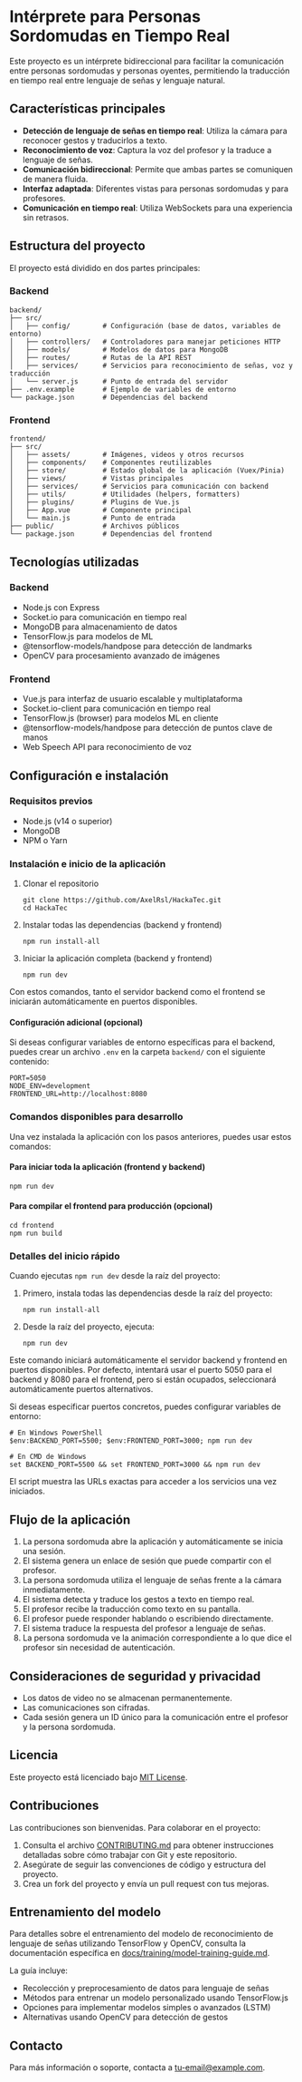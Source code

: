 # Intérprete para Personas Sordomudas en Tiempo Real

Este proyecto es un intérprete bidireccional para facilitar la comunicación entre personas sordomudas y personas oyentes, permitiendo la traducción en tiempo real entre lenguaje de señas y lenguaje natural.

## Características principales

- **Detección de lenguaje de señas en tiempo real**: Utiliza la cámara para reconocer gestos y traducirlos a texto.
- **Reconocimiento de voz**: Captura la voz del profesor y la traduce a lenguaje de señas.
- **Comunicación bidireccional**: Permite que ambas partes se comuniquen de manera fluida.
- **Interfaz adaptada**: Diferentes vistas para personas sordomudas y para profesores.
- **Comunicación en tiempo real**: Utiliza WebSockets para una experiencia sin retrasos.

## Estructura del proyecto

El proyecto está dividido en dos partes principales:

### Backend

```
backend/
├── src/
│   ├── config/        # Configuración (base de datos, variables de entorno)
│   ├── controllers/   # Controladores para manejar peticiones HTTP
│   ├── models/        # Modelos de datos para MongoDB
│   ├── routes/        # Rutas de la API REST
│   ├── services/      # Servicios para reconocimiento de señas, voz y traducción
│   └── server.js      # Punto de entrada del servidor
├── .env.example       # Ejemplo de variables de entorno
└── package.json       # Dependencias del backend
```

### Frontend

```
frontend/
├── src/
│   ├── assets/        # Imágenes, videos y otros recursos
│   ├── components/    # Componentes reutilizables
│   ├── store/         # Estado global de la aplicación (Vuex/Pinia)
│   ├── views/         # Vistas principales
│   ├── services/      # Servicios para comunicación con backend
│   ├── utils/         # Utilidades (helpers, formatters)
│   ├── plugins/       # Plugins de Vue.js
│   ├── App.vue        # Componente principal
│   └── main.js        # Punto de entrada
├── public/            # Archivos públicos
└── package.json       # Dependencias del frontend
```

## Tecnologías utilizadas

### Backend
- Node.js con Express
- Socket.io para comunicación en tiempo real
- MongoDB para almacenamiento de datos
- TensorFlow.js para modelos de ML
- @tensorflow-models/handpose para detección de landmarks
- OpenCV para procesamiento avanzado de imágenes

### Frontend
- Vue.js para interfaz de usuario escalable y multiplataforma
- Socket.io-client para comunicación en tiempo real
- TensorFlow.js (browser) para modelos ML en cliente
- @tensorflow-models/handpose para detección de puntos clave de manos
- Web Speech API para reconocimiento de voz

## Configuración e instalación

### Requisitos previos
- Node.js (v14 o superior)
- MongoDB
- NPM o Yarn

### Instalación e inicio de la aplicación

1. Clonar el repositorio
   ```
   git clone https://github.com/AxelRsl/HackaTec.git
   cd HackaTec
   ```

2. Instalar todas las dependencias (backend y frontend)
   ```
   npm run install-all
   ```

3. Iniciar la aplicación completa (backend y frontend)
   ```
   npm run dev
   ```

Con estos comandos, tanto el servidor backend como el frontend se iniciarán automáticamente en puertos disponibles.

#### Configuración adicional (opcional)

Si deseas configurar variables de entorno específicas para el backend, puedes crear un archivo `.env` en la carpeta `backend/` con el siguiente contenido:
   ```
   PORT=5050
   NODE_ENV=development
   FRONTEND_URL=http://localhost:8080
   ```
### Comandos disponibles para desarrollo

Una vez instalada la aplicación con los pasos anteriores, puedes usar estos comandos:

#### Para iniciar toda la aplicación (frontend y backend)
   ```
   npm run dev
   ```

#### Para compilar el frontend para producción (opcional)
   ```
   cd frontend
   npm run build
   ```

### Detalles del inicio rápido

Cuando ejecutas `npm run dev` desde la raíz del proyecto:

1. Primero, instala todas las dependencias desde la raíz del proyecto:
   ```
   npm run install-all
   ```

2. Desde la raíz del proyecto, ejecuta:
   ```
   npm run dev
   ```
   
Este comando iniciará automáticamente el servidor backend y frontend en puertos disponibles. Por defecto, intentará usar el puerto 5050 para el backend y 8080 para el frontend, pero si están ocupados, seleccionará automáticamente puertos alternativos.

Si deseas especificar puertos concretos, puedes configurar variables de entorno:
   ```
   # En Windows PowerShell
   $env:BACKEND_PORT=5500; $env:FRONTEND_PORT=3000; npm run dev
   
   # En CMD de Windows
   set BACKEND_PORT=5500 && set FRONTEND_PORT=3000 && npm run dev
   ```

El script muestra las URLs exactas para acceder a los servicios una vez iniciados.

## Flujo de la aplicación

1. La persona sordomuda abre la aplicación y automáticamente se inicia una sesión.
2. El sistema genera un enlace de sesión que puede compartir con el profesor.
3. La persona sordomuda utiliza el lenguaje de señas frente a la cámara inmediatamente.
4. El sistema detecta y traduce los gestos a texto en tiempo real.
5. El profesor recibe la traducción como texto en su pantalla.
6. El profesor puede responder hablando o escribiendo directamente.
7. El sistema traduce la respuesta del profesor a lenguaje de señas.
8. La persona sordomuda ve la animación correspondiente a lo que dice el profesor sin necesidad de autenticación.

## Consideraciones de seguridad y privacidad

- Los datos de video no se almacenan permanentemente.
- Las comunicaciones son cifradas.
- Cada sesión genera un ID único para la comunicación entre el profesor y la persona sordomuda.

## Licencia

Este proyecto está licenciado bajo [MIT License](LICENSE).

## Contribuciones

Las contribuciones son bienvenidas. Para colaborar en el proyecto:

1. Consulta el archivo [CONTRIBUTING.md](CONTRIBUTING.md) para obtener instrucciones detalladas sobre cómo trabajar con Git y este repositorio.
2. Asegúrate de seguir las convenciones de código y estructura del proyecto.
3. Crea un fork del proyecto y envía un pull request con tus mejoras.

## Entrenamiento del modelo

Para detalles sobre el entrenamiento del modelo de reconocimiento de lenguaje de señas utilizando TensorFlow y OpenCV, consulta la documentación específica en [docs/training/model-training-guide.md](docs/training/model-training-guide.md).

La guía incluye:

- Recolección y preprocesamiento de datos para lenguaje de señas
- Métodos para entrenar un modelo personalizado usando TensorFlow.js
- Opciones para implementar modelos simples o avanzados (LSTM)
- Alternativas usando OpenCV para detección de gestos

## Contacto

Para más información o soporte, contacta a [tu-email@example.com](mailto:tu-email@example.com).
